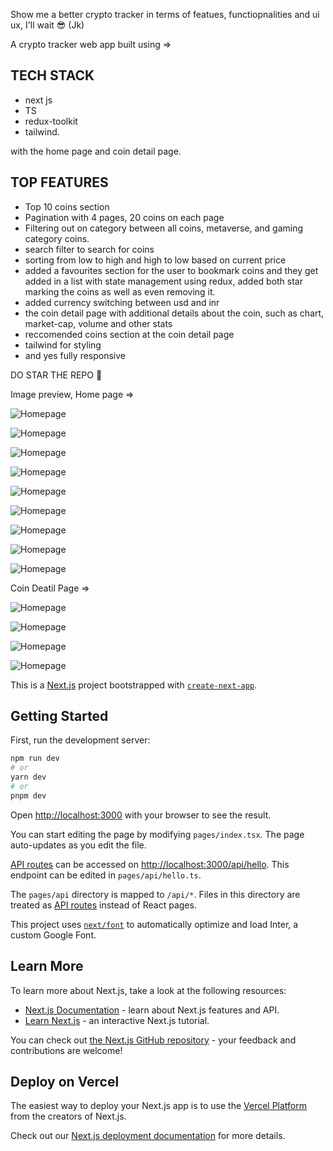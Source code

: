 
Show me a better crypto tracker in terms of featues, functiopnalities and ui ux, I'll wait 😎 (Jk)

A crypto tracker web app built using => 
## TECH STACK
- next js 
- TS 
- redux-toolkit 
- tailwind.
 
with the home page and coin detail page. 

 ## TOP FEATURES 
- Top 10 coins section
- Pagination with 4 pages, 20 coins on each page
- Filtering out on category between all coins, metaverse, and gaming category coins.
- search filter to search for coins
- sorting from low to high and high to low based on current price 
- added a favourites section for the user to bookmark coins and they get added in a list with state management using redux, added both star marking the coins as well as even removing it.
- added currency  switching between usd and inr
-  the coin detail page with additional details about the coin, such as chart, market-cap, volume and other stats
- reccomended coins section at the coin detail page 
- tailwind for styling
- and yes fully responsive

DO STAR THE REPO 🌟

Image preview, Home page => 

![Homepage](https://live.staticflickr.com/65535/52813460063_a22921bda4_c.jpg)


![Homepage](https://live.staticflickr.com/65535/52813419025_600b477df8_z.jpg)


![Homepage](https://live.staticflickr.com/65535/52813202794_68d51603b0_z.jpg)


![Homepage](https://live.staticflickr.com/65535/52813202834_6c17b90501_z.jpg)


![Homepage](https://live.staticflickr.com/65535/52813419115_46b10d308e_z.jpg)


![Homepage](https://live.staticflickr.com/65535/52812449907_99bae25ee5_z.jpg)


![Homepage](https://live.staticflickr.com/65535/52813202904_10e3083c1e_c.jpg)


![Homepage](https://live.staticflickr.com/65535/52813006546_760151c627_w.jpg)


![Homepage](https://live.staticflickr.com/65535/52813006561_eb0cd28801_w.jpg)


Coin Deatil Page =>

![Homepage](https://live.staticflickr.com/65535/52812450032_f2875bfaeb_z.jpg)


![Homepage](https://live.staticflickr.com/65535/52812450052_157e532dd4_z.jpg)


![Homepage](https://live.staticflickr.com/65535/52813419295_4c9db18f5b_z.jpg)


![Homepage](https://live.staticflickr.com/65535/52813203089_6b7ab1b87d_z.jpg)















This is a [Next.js](https://nextjs.org/) project bootstrapped with [`create-next-app`](https://github.com/vercel/next.js/tree/canary/packages/create-next-app).

## Getting Started

First, run the development server:

```bash
npm run dev
# or
yarn dev
# or
pnpm dev
```

Open [http://localhost:3000](http://localhost:3000) with your browser to see the result.

You can start editing the page by modifying `pages/index.tsx`. The page auto-updates as you edit the file.

[API routes](https://nextjs.org/docs/api-routes/introduction) can be accessed on [http://localhost:3000/api/hello](http://localhost:3000/api/hello). This endpoint can be edited in `pages/api/hello.ts`.

The `pages/api` directory is mapped to `/api/*`. Files in this directory are treated as [API routes](https://nextjs.org/docs/api-routes/introduction) instead of React pages.

This project uses [`next/font`](https://nextjs.org/docs/basic-features/font-optimization) to automatically optimize and load Inter, a custom Google Font.

## Learn More

To learn more about Next.js, take a look at the following resources:

- [Next.js Documentation](https://nextjs.org/docs) - learn about Next.js features and API.
- [Learn Next.js](https://nextjs.org/learn) - an interactive Next.js tutorial.

You can check out [the Next.js GitHub repository](https://github.com/vercel/next.js/) - your feedback and contributions are welcome!

## Deploy on Vercel

The easiest way to deploy your Next.js app is to use the [Vercel Platform](https://vercel.com/new?utm_medium=default-template&filter=next.js&utm_source=create-next-app&utm_campaign=create-next-app-readme) from the creators of Next.js.

Check out our [Next.js deployment documentation](https://nextjs.org/docs/deployment) for more details.
